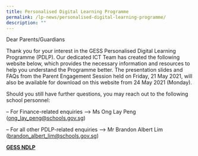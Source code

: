 ```yaml
---
title: Personalised Digital Learning Programme
permalink: /lp-news/personalised-digital-learning-programme/
description: ""
---
```

Dear Parents/Guardians

Thank you for your interest in the GESS Personalised Digital Learning Programme (PDLP). Our dedicated ICT Team has created the following website below, which provides the necessary information and resources to help you understand the Programme better. The presentation slides and FAQs from the Parent Engagement Session held on Friday, 21 May 2021, will also be available for download on this website from 24 May 2021 (Monday).

Should you still have further questions, you may reach out to the following school personnel:

– For Finance-related enquiries –&gt; Ms Ong Lay Peng (<a href="mailto:ong_lay_peng@schools.gov.sg">ong_lay_peng@schools.gov.sg</a>)

– For all other PDLP-related enquiries –&gt; Mr Brandon Albert Lim (<a href="mailto:brandon_albert_lim@schools.gov.sg">brandon_albert_lim@schools.gov.sg</a>)

[**GESS NDLP**](https://sites.google.com/moe.edu.sg/pdlpgess/home)